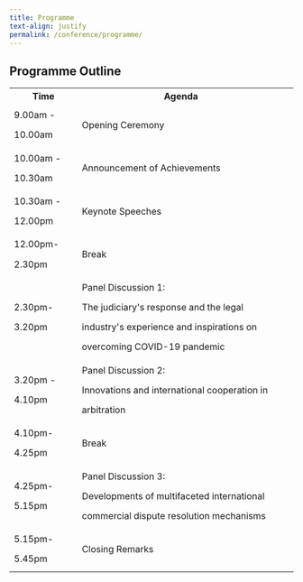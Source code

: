 ```yaml
---
title: Programme
text-align: justify
permalink: /conference/programme/
---
```

<style>
table tr td ul li {
  font-size: 1rem; 
  }
table tr td {
  line-height: 2.2rem;
  }
</style>
## Programme Outline

<table>
      <tr>
      <th>
        <b>Time</b>
      </th>
      <th>
        <b>Agenda</b>
      </th>  
      <th>
      </th>
    </tr>
    <tr>
      <td>9.00am - 10.00am</td>
      <td>Opening Ceremony</td>
    </tr>
    <tr>
      <td>10.00am - 10.30am</td>
      <td>Announcement of Achievements</td>
    </tr>
    <tr>
      <td>10.30am - 12.00pm</td>
      <td>Keynote Speeches</td>
     </tr>
     <tr>
       <td>12.00pm- 2.30pm</td>
       <td>Break</td>
      </tr>
      <tr>
        <td>2.30pm- 3.20pm</td>
        <td>Panel Discussion 1:<br>  
          The judiciary's response and the legal industry's experience and inspirations on overcoming COVID-19 pandemic</td>
        </tr>
        <tr>
          <td>3.20pm - 4.10pm</td>
          <td>Panel Discussion 2:<br>  
            Innovations and international cooperation in arbitration</td>
          </tr>
       <tr>
       <td>4.10pm- 4.25pm</td>
       <td>Break</td>
       <td></td>
      </tr>
          <tr>
            <td>4.25pm- 5.15pm</td>
            <td>Panel Discussion 3:<br> 
              Developments of multifaceted international commercial dispute resolution mechanisms</td>
            </tr>
            <tr>
              <td>5.15pm- 5.45pm</td>
              <td>Closing Remarks</td>
            </tr>
    </table>
